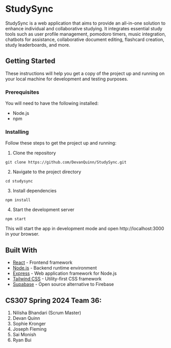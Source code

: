 # StudySync

StudySync is a web application that aims to provide an all-in-one solution to enhance individual and collaborative studying. It integrates essential study tools such as user profile management, pomodoro timers, music integration, chatbots for assistance, collaborative document editing, flashcard creation, study leaderboards, and more.




## Getting Started

These instructions will help you get a copy of the project up and running on your local machine for development and testing purposes.

### Prerequisites

You will need to have the following installed:

- Node.js
- npm

### Installing

Follow these steps to get the project up and running:

1. Clone the repository

```
git clone https://github.com/DevanQuinn/StudySync.git
```

2. Navigate to the project directory

```
cd studysync
```

3. Install dependencies

```
npm install
```

4. Start the development server

```
npm start
```

This will start the app in development mode and open http://localhost:3000 in your browser.

## Built With

- [React](https://reactjs.org/) - Frontend framework 
- [Node.js](https://nodejs.org/) - Backend runtime environment
- [Express](https://expressjs.com/) - Web application framework for Node.js
- [Tailwind CSS](https://tailwindcss.com/) - Utility-first CSS framework
- [Supabase](https://supabase.com/) - Open source alternative to Firebase

## CS307 Spring 2024 Team 36:

1. Nilisha Bhandari (Scrum Master)
2. Devan Quinn
3. Sophie Kronger
4. Joseph Fleming
5. Sai Monish
6. Ryan Bui
